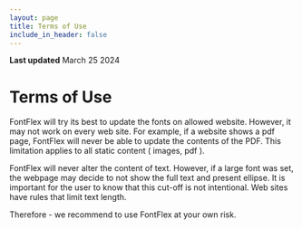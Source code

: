 ```yaml
---
layout: page
title: Terms of Use
include_in_header: false
---
```


**Last updated**
March 25 2024


# Terms of Use

FontFlex will try its best to update the fonts on allowed website.
However, it may not work on every web site.
For example, if a website shows a pdf page, FontFlex will never be able to update the contents of the PDF.
This limitation applies to all static content ( images, pdf ).

FontFlex will never alter the content of text.
However, if a large font was set, the webpage may decide to not show the full text and present ellipse.
It is important for the user to know that this cut-off is not intentional.
Web sites have rules that limit text length.

Therefore - we recommend to use FontFlex at your own risk.



